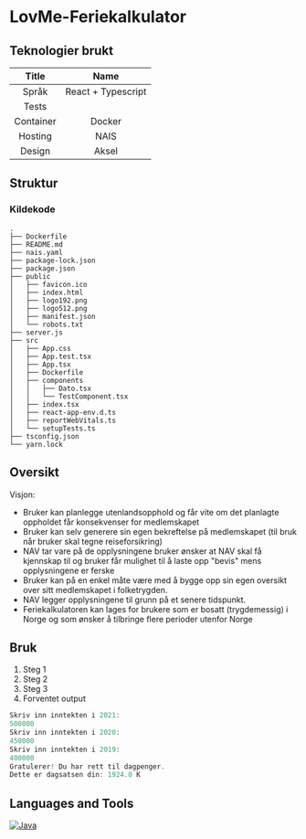 # LovMe-Feriekalkulator


## Teknologier brukt


|        Title         |           Name            | 
|:--------------------:|:-------------------------:|
|        Språk         |     React + Typescript    | 
|        Tests         |                           |  
|        Container     |          Docker           | 
|        Hosting       |           NAIS            | 
|        Design        |          Aksel            | 



## Struktur
### Kildekode
```
.
├── Dockerfile
├── README.md
├── nais.yaml
├── package-lock.json
├── package.json
├── public
│   ├── favicon.ico
│   ├── index.html
│   ├── logo192.png
│   ├── logo512.png
│   ├── manifest.json
│   └── robots.txt
├── server.js
├── src
│   ├── App.css
│   ├── App.test.tsx
│   ├── App.tsx
│   ├── Dockerfile
│   ├── components
│   │   ├── Dato.tsx
│   │   └── TestComponent.tsx
│   ├── index.tsx
│   ├── react-app-env.d.ts
│   ├── reportWebVitals.ts
│   └── setupTests.ts
├── tsconfig.json
└── yarn.lock
```


## Oversikt

Visjon:

- Bruker kan planlegge utenlandsopphold og får vite om det planlagte oppholdet får konsekvenser for medlemskapet
- Bruker kan selv generere sin egen bekreftelse på medlemskapet (til bruk når bruker skal tegne reiseforsikring)
- NAV tar vare på de opplysningene bruker ønsker at NAV skal få kjennskap til og bruker får mulighet til å laste opp "bevis" mens opplysningene er ferske
- Bruker kan på en enkel måte være med å bygge opp sin egen oversikt over sitt medlemskapet i folketrygden.
- NAV legger opplysningene til grunn på et senere tidspunkt.
- Feriekalkulatoren kan lages for brukere som er bosatt (trygdemessig) i Norge og som ønsker å tilbringe flere perioder utenfor Norge

## Bruk

1. Steg 1
2. Steg 2
3. Steg 3
4. Forventet output 
```javascript 
Skriv inn inntekten i 2021:
500000
Skriv inn inntekten i 2020:
450000
Skriv inn inntekten i 2019:
400000
Gratulerer! Du har rett til dagpenger.
Dette er dagsatsen din: 1924.0 K
```

## Languages and Tools
[![Java](https://img.shields.io/badge/Java-ED8B00?style=for-the-badge&logo=java&logoColor=white)](https://aws.amazon.com/corretto/?filtered-posts.sort-by=item.additionalFields.createdDate&filtered-posts.sort-order=desc)



